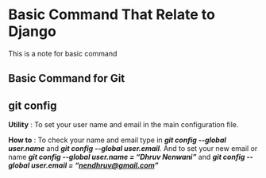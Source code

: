 # Basic Command That Relate to Django

This is a note for basic command

## Basic Command for Git

  ## git config
  **Utility** : To set your user name and email in the main configuration file.
  
  **How to** : To check your name and email type in **_git config --global user.name_** and **_git config --global user.email_**. And to set your new email or name **_git config --global user.name = “Dhruv Nenwani”_** and **_git config --global user.email = “nendhruv@gmail.com”_**
  

